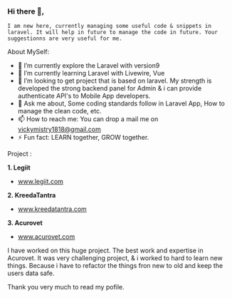 ### Hi there 👋,
    I am new here, currently managing some useful code & snippets in laravel. It will help in future to manage the code in future. Your suggestionns are very useful for me.

About MySelf: 

- 🔭 I’m currently explore the Laravel with version9
- 🌱 I’m currently learning Laravel with Livewire, Vue
- 👯 I’m looking to get project that is based on laravel. My strength is developed the strong backend panel for Admin & i can provide authenticate API's to Mobile App developers.
- 💬 Ask me about, Some coding standards follow in Laravel App, How to manage the clean code, etc.
- 📫 How to reach me: You can drop a mail me on vickymistry1818@gmail.com 
- ⚡ Fun fact: LEARN together, GROW together.

Project :

<strong>1. Legiit</strong>
- <a href="hhtps://www.legiit.com/" target="_blank">www.legiit.com</a>

<strong>2. KreedaTantra</strong>
- <a href="hhtps://www.kreedatantra.com/" target="_blank">www.kreedatantra.com</a>

<strong>3. Acurovet</strong>
- <a href="hhtps://www.acurovet.com/" target="_blank">www.acurovet.com</a>

I have worked on this huge project. The best work and expertise in Acurovet. It was very challenging project, & i worked to hard to learn new things. Because i have to refactor the things fron new to old and keep the users data safe.

Thank you very much to read my pofile.
